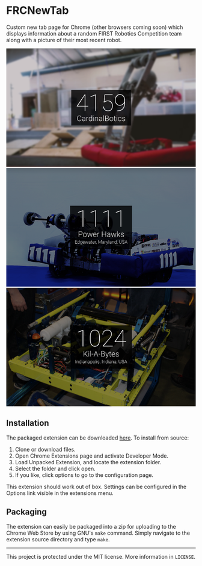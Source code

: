 # FRCNewTab
Custom new tab page for Chrome (other browsers coming soon) which displays information about a random FIRST Robotics Competition team along with a picture of their most recent robot.

![Screenshot](screenshots/1.png)
![Screenshot](screenshots/2.png)
![Screenshot](screenshots/3.png)

## Installation
The packaged extension can be downloaded [here](https://chrome.google.com/webstore/detail/agmoglelphhinnadfmbfodhkdagibkop/).
To install from source:  
1. Clone or download files.  
2. Open Chrome Extensions page and activate Developer Mode.  
3. Load Unpacked Extension, and locate the extension folder.  
4. Select the folder and click open.  
5. If you like, click options to go to the configuration page.  

This extension should work out of box. Settings can be configured in the Options link visible in the extensions menu.

## Packaging
The extension can easily be packaged into a zip for uploading to the Chrome Web Store by using GNU's `make` command. Simply navigate to the extension source directory and type `make`.

--------------------------------------------------------------------------------

This project is protected under the MIT license. More information in `LICENSE`.
